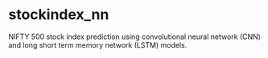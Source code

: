 # stockindex_nn
NIFTY 500 stock index prediction using convolutional neural network (CNN) and long short term memory network (LSTM) models.
